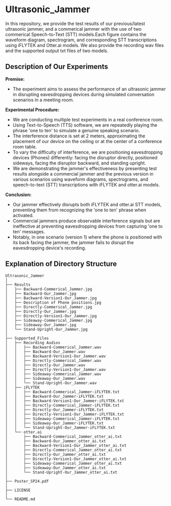 # Ultrasonic_Jammer

In this repository, we provide the test results of our previous/latest ultrasonic jammer, and a commerical jammer with the use of two commerical Speech-to-Text (STT) models.Each figure contains the waveform diagram, spectrogram, and corresponding STT transcriptions using iFLYTEK and Otter.ai models. We also provide the recording wav files and the supported output txt files of two models.

## Description of Our Experiments

**Premise:**
- The experiment aims to assess the performance of an ultrasonic jammer in disrupting eavesdropping devices during simulated conversation scenarios in a meeting room.

**Experimental Procedure:**
- We are conducting multiple test experiments in a real conference room.
- Using Text-to-Speech (TTS) software, we are repeatedly playing the phrase 'one to ten' to simulate a genuine speaking scenario.
- The interference distance is set at 2 meters, approximating the placement of our device on the ceiling or at the center of a conference room table.
- To vary the difficulty of interference, we are positioning eavesdropping devices (Phones) differently: facing the disruptor directly, positioned sideways, facing the disruptor backward, and standing upright.
- We are demonstrating the jammer's effectiveness by presenting test results alongside a commercial jammer and the previous version in various scenarios using waveform diagrams, spectrograms, and speech-to-text (STT) transcriptions with iFLYTEK and otter.ai models.

**Conclusion:**
- Our jammer effectively disrupts both iFLYTEK and otter.ai STT models, preventing them from recognizing the 'one to ten' phrase when activated.
- Commercial jammers produce observable interference signals but are ineffective at preventing eavesdropping devices from capturing 'one to ten' messages.
- Notably, in one scenario (version 1) where the phone is positioned with its back facing the jammer, the jammer fails to disrupt the eavesdropping device's recording.

## Explanation of Directory Structure

```
Ultrasonic_Jammer
│
├── Results
│   ├── Backward-Commerical_Jammer.jpg
│   ├── Backward-Our_Jammer.jpg
│   ├── Backward-Version1-Our_Jammer.jpg
│   ├── Description of Phone positions.jpg
│   ├── Directly-Commerical_Jammer.jpg
│   ├── Directly-Our_Jammer.jpg
│   ├── Directly-Version1-Our_Jammer.jpg
│   ├── Sideaway-Commerical_Jammer.jpg
│   ├── Sideaway-Our_Jammer.jpg
│   └── Stand-Upright-Our_Jammer.jpg
│
├── Supported_Files
│   ├── Recording Audios
│   │   ├── Backward-Commerical_Jammer.wav
│   │   ├── Backward-Our_Jammer.wav
│   │   ├── Backward-Version1-Our_Jammer.wav
│   │   ├── Directly-Commerical_Jammer.wav
│   │   ├── Directly-Our_Jammer.wav
│   │   ├── Directly-Version1-Our_Jammer.wav
│   │   ├── Sideaway-Commerical_Jammer.wav
│   │   ├── Sideaway-Our_Jammer.wav
│   │   └── Stand-Upright-Our_Jammer.wav
│   ├── iFLYTEK
│   │   ├── Backward-Commerical_Jammer-iFLYTEK.txt
│   │   ├── Backward-Our_Jammer-iFLYTEK.txt
│   │   ├── Backward-Version1-Our_Jammer-iFLYTEK.txt
│   │   ├── Directly-Commerical_Jammer-iFLYTEK.txt
│   │   ├── Directly-Our_Jammer-iFLYTEK.txt
│   │   ├── Directly-Version1-Our_Jammer-iFLYTEK.txt
│   │   ├── Sideaway-Commerical_Jammer-iFLYTEK.txt
│   │   ├── Sideaway-Our_Jammer-iFLYTEK.txt
│   │   └── Stand-Upright-Our_Jammer-iFLYTEK.txt
│   └── otter.ai
│       ├── Backward-Commerical_Jammer_otter_ai.txt
│       ├── Backward-Our_Jammer_otter_ai.txt
│       ├── Backward-Version1-Our_Jammer_otter_ai.txt
│       ├── Directly-Commerical_Jammer_otter_ai.txt
│       ├── Directly-Our_Jammer_otter_ai.txt
│       ├── Directly-Version1-Our_Jammer_otter_ai.txt
│       ├── Sideaway-Commerical_Jammer_otter_ai.txt
│       ├── Sideaway-Our_Jammer_otter_ai.txt
│       └── Stand-Upright-Our_Jammer_otter_ai.txt
│
├── Poster_SP24.pdf
│ 
├── LICENSE
│
└── README.md
```


